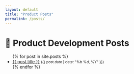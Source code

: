 ```yaml
---
layout: default
title: "Product Posts"
permalink: /posts/
---
```


# 📝 Product Development Posts

<ul>
  {% for post in site.posts %}
    <li>
      <a href="{{ post.url }}">{{ post.title }}</a>
      <small>({{ post.date | date: "%b %d, %Y" }})</small>
    </li>
  {% endfor %}
</ul>
